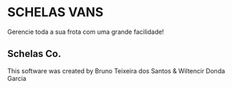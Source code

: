 SCHELAS VANS
========================

Gerencie toda a sua frota com uma grande facilidade!

Schelas Co.
-------

This software was created by Bruno Teixeira dos Santos & Wiltencir Donda Garcia
